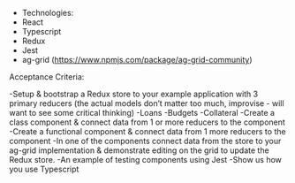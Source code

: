 
- Technologies:
- React
- Typescript
- Redux
- Jest
- ag-grid (https://www.npmjs.com/package/ag-grid-community)

Acceptance Criteria:

-Setup & bootstrap a Redux store to your example application with 3 primary reducers (the actual models don’t matter 
 too much, improvise - will want to see some critical thinking)
  -Loans
  -Budgets
  -Collateral
-Create a class component & connect data from 1 or more reducers to the component
-Create a functional component & connect data from 1 more reducers to the component
-In one of the components connect data from the store to your ag-grid implementation & demonstrate editing on the grid 
  to update the Redux store.
-An example of testing components using Jest
-Show us how you use Typescript


